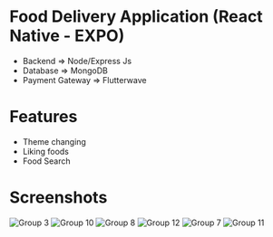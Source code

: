 # Food Delivery Application (React Native - EXPO)

- Backend => Node/Express Js
- Database => MongoDB
- Payment Gateway => Flutterwave

# Features

- Theme changing
- Liking foods
- Food Search

# Screenshots
![Group 3](https://github.com/user-attachments/assets/9e6b564e-eeb0-4101-bce2-b2ec1bce4655)
![Group 10](https://github.com/user-attachments/assets/696520cc-fc51-4873-ba14-9b2e268379c2)
![Group 8](https://github.com/user-attachments/assets/f747ea21-a48e-4cc6-ac44-dc2be707697d)
![Group 12](https://github.com/user-attachments/assets/57e71457-1282-44c3-bbd3-aad1c2e6c8d3)
![Group 7](https://github.com/user-attachments/assets/26f5df20-53b3-415e-b539-e445ab6dd1b6)
![Group 11](https://github.com/user-attachments/assets/d16868d0-7d44-4428-bdd9-c78d9732ce45)
